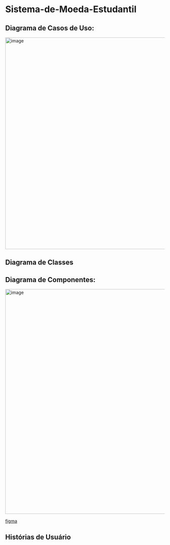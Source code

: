 # Sistema-de-Moeda-Estudantil

## Diagrama de Casos de Uso:

<img width="795" height="669" alt="image" src="https://github.com/user-attachments/assets/6e98b0d4-a68f-4490-a6a3-12b2e76e5632" />

## Diagrama de Classes

## Diagrama de Componentes: 

<img width="778" height="710" alt="image" src="https://github.com/user-attachments/assets/c670ed6d-5bae-4768-aca3-91fd58bcb07c" />

[figma](https://www.figma.com/design/lgWPNO7PHsBxLOGAFVuVQA/Architecture-Diagram-Components--Community-?node-id=0-1&p=f&t=gWqeWhVGiXpMpVIB-0)

## Histórias de Usuário
